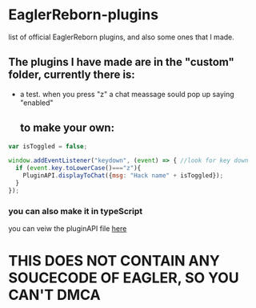 # EaglerReborn-plugins
list of official EaglerReborn plugins, and also some ones that I made.

## The plugins I have made are in the "custom" folder, currently there is:
- a test. when you press "z" a chat meassage sould pop up saying "enabled"

  ## to make your own:
``` javascript
var isToggled = false;

window.addEventListener("keydown", (event) => { //look for key down
  if (event.key.toLowerCase()==="z"){
    PluginAPI.displayToChat({msg: "Hack name" + isToggled});
  }
});
```
### you can also make it in typeScript

you can veiw the pluginAPI file [here](https://github.com/EaglerReborn/reborn-example-plugin/blob/main/src/PluginAPI.d.ts)

# THIS DOES NOT CONTAIN ANY SOUCECODE OF EAGLER, SO YOU CAN'T DMCA
